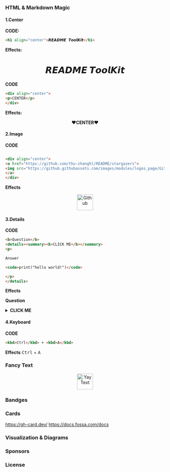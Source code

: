 
### **HTML & Markdown Magic**

#### **1.Center**

**CODE:**
```html
<h1 align="center">𝙍𝙀𝘼𝘿𝙈𝙀 𝙏𝙤𝙤𝙡𝙆𝙞𝙩</h1>
```
**Effects:**
<h1 align="center">𝙍𝙀𝘼𝘿𝙈𝙀 𝙏𝙤𝙤𝙡𝙆𝙞𝙩</h1>


**CODE**
```html
<div align="center">
<p>CENTER</p>
</div>
```
**Effects:**
<div align="center">
<p><b>❤CENTER❤</b></p>
</div>

#### **2.Image**

**CODE**
```html

<div align="center">
<a href="https://github.com/thu-zhanghl/README/stargazers">
<img src="https://github.githubassets.com/images/modules/logos_page/GitHub-Mark.png" alt="Stars Badge" width='50' height='50' />
</a>
</div>
```
**Effects**

<div align="center">
<a href="https://github.com/thu-zhanghl/README/stargazers"><img src="https://github.githubassets.com/images/modules/logos_page/GitHub-Mark.png" alt="Github" width='50' height='50' /></a>
</div>

#### **3.Details**

**CODE**
```html
<b>Question</b>
<details><summary><b>CLICK ME</b></summary>
<p>

Answer

<code>print("hello world!")</code>

</p>
</details>
```


**Effects**

<b>Question</b>
<details><summary><b>CLICK ME</b></summary>
<p>
<b>Answer</b>
<br>
<code>print("hello world!")</code>
</p>
</details>

#### **4.Keyboard**

**CODE**

```html
<kbd>Ctrl</kbd> + <kbd>A</kbd> 
```
**Effects**
<kbd>Ctrl</kbd> + <kbd>A</kbd> 

### **Fancy Text**

<div align="center">
<a href="https://yaytext.com/"><img src="./src/YayText.png" alt="YayText" width='50' height='50' /></a>
</div>

### **Bandges**
### **Cards**

https://gh-card.dev/
https://docs.fossa.com/docs

### **Visualization & Diagrams**
### **Sponsors**
### **License**
